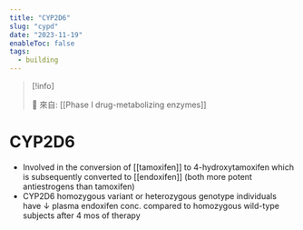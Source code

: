 ```yaml
---
title: "CYP2D6"
slug: "cypd"
date: "2023-11-19"
enableToc: false
tags:
  - building
---
```


> [!info]
>
> 🌱 來自: [[Phase I drug-metabolizing enzymes]]

# CYP2D6

- Involved in the conversion of [[tamoxifen]] to 4-hydroxytamoxifen which is subsequently converted to [[endoxifen]] (both more potent antiestrogens than tamoxifen)
- CYP2D6 homozygous variant or heterozygous genotype individuals have ↓ plasma endoxifen conc. compared to homozygous wild-type subjects after 4 mos of therapy
